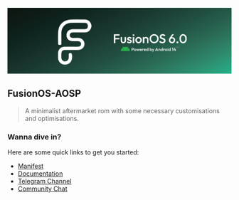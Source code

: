 ![FusionOS-AOSP](https://github.com/Fusion-OS/documentation/blob/main/assets/banner/fuse_wide.png?raw=true)

FusionOS-AOSP
---------------
> A minimalist aftermarket rom with some necessary customisations and optimisations. 

### Wanna dive in?
Here are some quick links to get you started:
- [Manifest](https://github.com/Fusion-OS/manifest)
- [Documentation](https://github.com/Fusion-OS/documentation)
- [Telegram Channel](http://t.me/fusionos)
- [Community Chat](http://t.me/fusionoschat)
